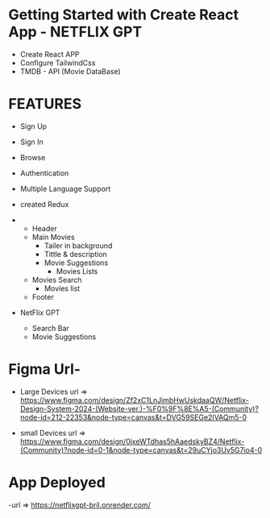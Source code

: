 # Getting Started with Create React App - NETFLIX GPT

- Create React APP
- Configure TailwindCss
- TMDB - API (Movie DataBase)

# FEATURES

- Sign Up
- Sign In
- Browse
- Authentication
- Multiple Language Support
- created Redux
- - Header
  - Main Movies
    - Tailer in background
    - Tittle & description
    - Movie Suggestions
      - Movies Lists
  - Movies Search
    - Movies list
  - Footer

- NetFlix GPT
  - Search Bar
  - Movie Suggestions

# Figma Url-

- Large Devices url => https://www.figma.com/design/Zf2xC1LnJimbHwUskdaaQW/Netflix-Design-System-2024-(Website-ver.)-%F0%9F%8E%A5-(Community)?node-id=212-22353&node-type=canvas&t=DVG59SEGe2IVAQm5-0

- small Devices url => https://www.figma.com/design/0jxeWTdhas5hAaedskyBZ4/Netflix-(Community)?node-id=0-1&node-type=canvas&t=29uCYjo3Uv5G7io4-0

# App Deployed

-url => https://netflixgpt-bril.onrender.com/
